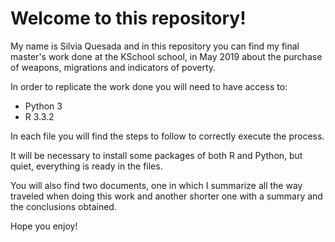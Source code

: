 # Welcome to this repository!

My name is Silvia Quesada and in this repository you can find my final master's work done at the KSchool school, in May 2019 about the purchase of weapons, migrations and indicators of poverty.

In order to replicate the work done you will need to have access to:

- Python 3
- R 3.3.2

In each file you will find the steps to follow to correctly execute the process.

It will be necessary to install some packages of both R and Python, but quiet, everything is ready in the files.

You will also find two documents, one in which I summarize all the way traveled when doing this work and another shorter one with a summary and the conclusions obtained.

Hope you enjoy!

